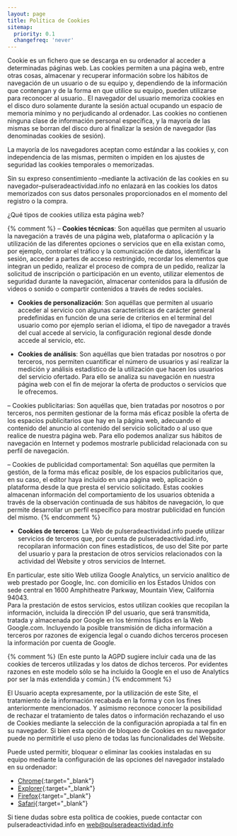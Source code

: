 ```yaml
---
layout: page
title: Política de Cookies
sitemap:
  priority: 0.1
  changefreq: 'never'
---
```


Cookie es un fichero que se descarga en su ordenador al acceder a determinadas páginas web. 
Las cookies permiten a una página web, entre otras cosas, almacenar y recuperar información 
sobre los hábitos de navegación de un usuario o de su equipo y, dependiendo de la información 
que contengan y de la forma en que utilice su equipo, pueden utilizarse para reconocer al usuario.. 
El navegador del usuario memoriza cookies en el disco duro solamente durante la sesión actual 
ocupando un espacio de memoria mínimo y no perjudicando al ordenador. 
Las cookies no contienen ninguna clase de información personal específica, y la mayoría de 
las mismas se borran del disco duro al finalizar la sesión de navegador (las denominadas cookies de sesión).

La mayoría de los navegadores aceptan como estándar a las cookies y, con independencia de las mismas, 
permiten o impiden en los ajustes de seguridad las cookies temporales o memorizadas.

Sin su expreso consentimiento –mediante la activación de las cookies en su navegador–pulseradeactividad.info
no enlazará en las cookies los datos memorizados con sus datos personales proporcionados 
en el momento del registro o la compra.

¿Qué tipos de cookies utiliza esta página web?

{% comment %}
– **Cookies técnicas**: Son aquéllas que permiten al usuario la navegación a través de una página web, 
plataforma o aplicación y la utilización de las diferentes opciones o servicios que en ella existan como, 
por ejemplo, controlar el tráfico y la comunicación de datos, identificar la sesión, 
acceder a partes de acceso restringido, recordar los elementos que integran un pedido, realizar el proceso de compra de un pedido, realizar la solicitud de inscripción o participación en un evento, utilizar elementos de seguridad durante la navegación, almacenar contenidos para la difusión de videos o sonido o compartir contenidos a través de redes sociales.

- **Cookies de personalización**: 
Son aquéllas que permiten al usuario acceder al servicio 
con algunas características de carácter general predefinidas en función de una serie 
de criterios en el terminal del usuario como por ejemplo serian el idioma, 
el tipo de navegador a través del cual accede al servicio, 
la configuración regional desde donde accede al servicio, etc.

- **Cookies de análisis**: 
Son aquéllas que bien tratadas por nosotros o por terceros, 
nos permiten cuantificar el número de usuarios y así realizar la medición y 
análisis estadístico de la utilización que hacen los usuarios del servicio ofertado. 
Para ello se analiza su navegación en nuestra página web con el fin de mejorar 
la oferta de productos o servicios que le ofrecemos.

– Cookies publicitarias: Son aquéllas que, bien tratadas por nosotros o por terceros, nos permiten gestionar de la forma más eficaz posible la oferta de los espacios publicitarios que hay en la página web, adecuando el contenido del anuncio al contenido del servicio solicitado o al uso que realice de nuestra página web. Para ello podemos analizar sus hábitos de navegación en Internet y podemos mostrarle publicidad relacionada con su perfil de navegación.

– Cookies de publicidad comportamental: Son aquéllas que permiten la gestión, de la forma más eficaz posible, de los espacios publicitarios que, en su caso, el editor haya incluido en una página web, aplicación o plataforma desde la que presta el servicio solicitado. Estas cookies almacenan información del comportamiento de los usuarios obtenida a través de la observación continuada de sus hábitos de navegación, lo que permite desarrollar un perfil específico para mostrar publicidad en función del mismo.
{% endcomment %}

- **Cookies de terceros**: 
La Web de pulseradeactividad.info puede utilizar servicios de terceros que, 
por cuenta de pulseradeactividad.info, recopilaran información con fines estadísticos, 
de uso del Site por parte del usuario y para la prestacion de otros servicios relacionados 
con la actividad del Website y otros servicios de Internet.

En particular, este sitio Web utiliza Google Analytics, un servicio analítico 
de web prestado por Google, Inc. con domicilio en los Estados Unidos con sede 
central en 1600 Amphitheatre Parkway, Mountain View, California 94043.  
Para la prestación de estos servicios, estos utilizan cookies que recopilan 
la información, incluida la dirección IP del usuario, que será transmitida, 
tratada y almacenada por Google en los términos fijados en la Web Google.com. 
Incluyendo la posible transmisión de dicha información a terceros por razones 
de exigencia legal o cuando dichos terceros procesen la información por cuenta 
de Google.


{% comment %}
(En este punto la AGPD sugiere incluir cada una de las cookies de terceros 
utilizadas y los datos de dichos terceros. Por evidentes razones en este 
modelo sólo se ha incluido la Google en el uso de Analytics por ser 
la más extendida y común.)
{% endcomment %}

El Usuario acepta expresamente, por la utilización de este Site, el tratamiento 
de la información recabada en la forma y con los fines anteriormente 
mencionados. Y asimismo reconoce conocer la posibilidad de rechazar el 
tratamiento de tales datos o información rechazando el uso de Cookies 
mediante la selección de la configuración apropiada a tal fin en su navegador. 
Si bien esta opción de bloqueo de Cookies en su navegador puede no permitirle 
el uso pleno de todas las funcionalidades del Website.

Puede usted permitir, bloquear o eliminar las cookies instaladas en su 
equipo mediante la configuración de las opciones del navegador 
instalado en su ordenador:

- [Chrome](https://support.google.com/chrome/answer/95647?hl=es){:target="_blank"}
- [Explorer](https://support.microsoft.com/es-es/help/278835/how-to-delete-cookie-files-in-internet-explorer){:target="_blank"}
- [Firefox](https://support.mozilla.org/es/kb/Borrar%20cookies){:target="_blank"}
- [Safari](https://support.apple.com/es-es/guide/safari/sfri11471/mac){:target="_blank"}

Si tiene dudas sobre esta política de cookies, puede contactar con 
pulseradeactividad.info en web@pulseradeactividad.info
